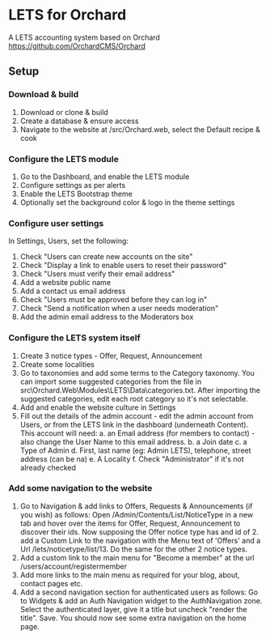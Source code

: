 # LETS for Orchard

A LETS accounting system based on Orchard https://github.com/OrchardCMS/Orchard

## Setup
### Download & build
1. Download or clone & build
2. Create a database & ensure access
3. Navigate to the website at /src/Orchard.web, select the Default recipe & cook
### Configure the LETS module
1. Go to the Dashboard, and enable the LETS module
2. Configure settings as per alerts
3. Enable the LETS Bootstrap theme
4. Optionally set the background color & logo in the theme settings

### Configure user settings
In Settings, Users, set the following:
1. Check "Users can create new accounts on the site"
2. Check "Display a link to enable users to reset their password"
3. Check "Users must verify their email address"
4. Add a website public name
5. Add a contact us email address
6. Check "Users must be approved before they can log in"
7. Check "Send a notification when a user needs moderation"
8. Add the admin email address to the Moderators box

### Configure the LETS system itself
1. Create 3 notice types - Offer, Request, Announcement
2. Create some localities
3. Go to taxonomies and add some terms to the Category taxonomy.  You can import some suggested categories from the file in src\Orchard.Web\Modules\LETS\Data\categories.txt. After importing the suggested categories, edit each root category so it's not selectable. 
4. Add and enable the website culture in Settings
4. Fill out the details of the admin account - edit the admin account from Users, or from the LETS link in the dashboard (underneath Content).  This account will need:
  a. an Email address (for members to contact) - also change the User Name to this email address.
  b. a Join date
  c. a Type of Admin
  d. First, last name (eg: Admin LETS), telephone, street address (can be na)
  e. A Locality
  f. Check "Administrator" if it's not already checked

### Add some navigation to the website
1. Go to Navigation & add links to Offers, Requests & Announcements (if you wish) as follows: Open /Admin/Contents/List/NoticeType in a new tab and hover over the items for Offer, Request, Announcement to discover their ids. Now supposing the Offer notice type has and id of 2. add a Custom Link to the navigation with the Menu text of 'Offers' and a Url /lets/noticetype/list/13.  Do the same for the other 2 notice types.
3. Add a custom link to the main menu for "Become a member" at the url /users/account/registermember
4. Add more links to the main menu as required for your blog, about, contact pages etc.
5. Add a second navigation section for authenticated users as follows:  Go to Widgets & add an Auth Navigation widget to the AuthNavigation zone. Select the authenticated layer, give it a title but uncheck "render the title". Save.  You should now see some extra navigation on the home page.
